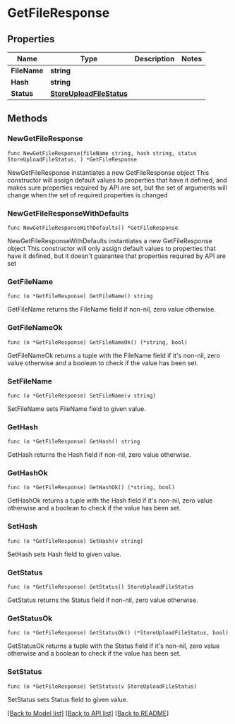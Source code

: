 # GetFileResponse

## Properties

Name | Type | Description | Notes
------------ | ------------- | ------------- | -------------
**FileName** | **string** |  | 
**Hash** | **string** |  | 
**Status** | [**StoreUploadFileStatus**](StoreUploadFileStatus.md) |  | 

## Methods

### NewGetFileResponse

`func NewGetFileResponse(fileName string, hash string, status StoreUploadFileStatus, ) *GetFileResponse`

NewGetFileResponse instantiates a new GetFileResponse object
This constructor will assign default values to properties that have it defined,
and makes sure properties required by API are set, but the set of arguments
will change when the set of required properties is changed

### NewGetFileResponseWithDefaults

`func NewGetFileResponseWithDefaults() *GetFileResponse`

NewGetFileResponseWithDefaults instantiates a new GetFileResponse object
This constructor will only assign default values to properties that have it defined,
but it doesn't guarantee that properties required by API are set

### GetFileName

`func (o *GetFileResponse) GetFileName() string`

GetFileName returns the FileName field if non-nil, zero value otherwise.

### GetFileNameOk

`func (o *GetFileResponse) GetFileNameOk() (*string, bool)`

GetFileNameOk returns a tuple with the FileName field if it's non-nil, zero value otherwise
and a boolean to check if the value has been set.

### SetFileName

`func (o *GetFileResponse) SetFileName(v string)`

SetFileName sets FileName field to given value.


### GetHash

`func (o *GetFileResponse) GetHash() string`

GetHash returns the Hash field if non-nil, zero value otherwise.

### GetHashOk

`func (o *GetFileResponse) GetHashOk() (*string, bool)`

GetHashOk returns a tuple with the Hash field if it's non-nil, zero value otherwise
and a boolean to check if the value has been set.

### SetHash

`func (o *GetFileResponse) SetHash(v string)`

SetHash sets Hash field to given value.


### GetStatus

`func (o *GetFileResponse) GetStatus() StoreUploadFileStatus`

GetStatus returns the Status field if non-nil, zero value otherwise.

### GetStatusOk

`func (o *GetFileResponse) GetStatusOk() (*StoreUploadFileStatus, bool)`

GetStatusOk returns a tuple with the Status field if it's non-nil, zero value otherwise
and a boolean to check if the value has been set.

### SetStatus

`func (o *GetFileResponse) SetStatus(v StoreUploadFileStatus)`

SetStatus sets Status field to given value.



[[Back to Model list]](../README.md#documentation-for-models) [[Back to API list]](../README.md#documentation-for-api-endpoints) [[Back to README]](../README.md)


